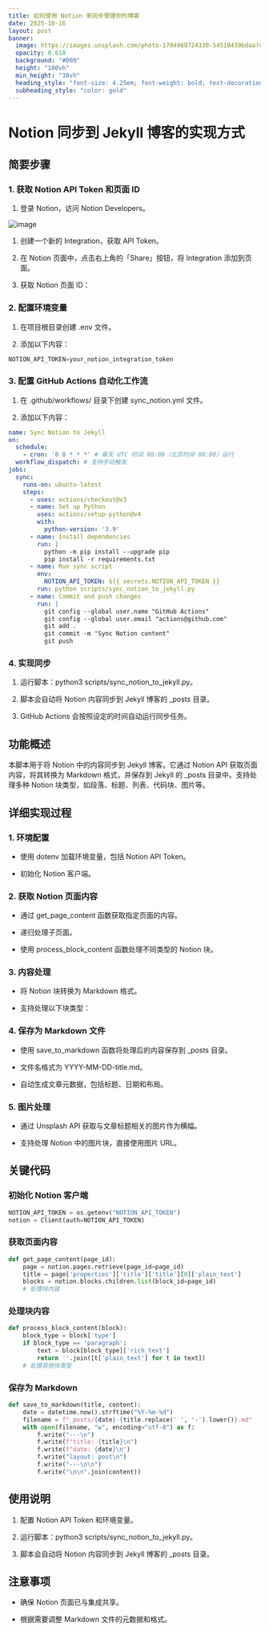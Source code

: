 ```yaml
---
title: 如何使用 Notion 来同步管理你的博客
date: 2025-10-16
layout: post
banner:
  image: https://images.unsplash.com/photo-1704969724330-54510439bdaa?crop=entropy&cs=tinysrgb&fit=max&fm=jpg&ixid=M3w2OTIwMzJ8MHwxfHJhbmRvbXx8fHx8fHx8fDE3NjA2Mzk0NDF8&ixlib=rb-4.1.0&q=80&w=1080
  opacity: 0.618
  background: "#000"
  height: "100vh"
  min_height: "38vh"
  heading_style: "font-size: 4.25em; font-weight: bold; text-decoration: underline"
  subheading_style: "color: gold"
---
```


# Notion 同步到 Jekyll 博客的实现方式

## 简要步骤

### 1. 获取 Notion API Token 和页面 ID

1. 登录 Notion，访问 Notion Developers。

![image](https://prod-files-secure.s3.us-west-2.amazonaws.com/a7a0cc5a-89b9-4cda-8686-1fba0ca52f40/d19c1afe-dea5-4312-9333-786b0ba83054/image.png?X-Amz-Algorithm=AWS4-HMAC-SHA256&X-Amz-Content-Sha256=UNSIGNED-PAYLOAD&X-Amz-Credential=ASIAZI2LB4666EUEPFI4%2F20251016%2Fus-west-2%2Fs3%2Faws4_request&X-Amz-Date=20251016T183041Z&X-Amz-Expires=3600&X-Amz-Security-Token=IQoJb3JpZ2luX2VjEOr%2F%2F%2F%2F%2F%2F%2F%2F%2F%2FwEaCXVzLXdlc3QtMiJHMEUCIC3hR8FM8Pe2Gaq6wsFa7vrCKIlDZk7zcUGi783EzIpRAiEA3LUGR18xkIbFTL57U2niSWUEgiBej44r0vY7%2BDTH6z4qiAQIk%2F%2F%2F%2F%2F%2F%2F%2F%2F%2F%2FARAAGgw2Mzc0MjMxODM4MDUiDCrco4KPP6pVE9jzkCrcA55BqemZhdcPq302AKX8EIj73IJZjCz6DudQUGdZLQJAPpZf3ZKR0WxpP31BYzV0yrcelucBx5V0EtmyoO5w5ziS3eBl%2Bn2gYLTBVnS3eFE0IEW3W32MS1ah77simGSYB0O6DVW3lsL9EttxjwKio3xk452w%2FJ5SGlUOC55IffhexU5HsxEq8cFCl9WsVlltF9HQqG499bPFNKF%2FcJrQKNopyANq9eSiDsIMeV%2B%2FHYlZNDStEVQgSvCfAd8rW83I%2FtjgfF1AmrMElWWAVevQQrPXJovKMzXt7hE5FF8fuQFCT37R2foLN4qi3aGxP4z6GBLsBEH2Hr5xruphkeFN2THsapIJfHpSOTO8%2FHYxaxNBX35ZghLA3ZRiegVs81L3wIiAuquaEXdTEq2tEIHlx7GDYip3WSizowsclpHvzyX9w9RdIzEVjTbg1wUIZqIH57Ct7wiyGB4lEJ8WuMPbMNefGA3%2BqbaDNX1hZckZ9XvTR7CikpGum4PJkm2yFdfX5cSUSWIaziMZuWlbcx4igzF2CFOJqbGCyZYo%2FKEbfr4ckNMf4SWyW8WowoDt4wJR91YerBrnPmFWlDF%2F1N77iuGoIFD1bZqX9JzYH5HpO1GUgmYwZm78%2BPGt2kEiMJLrxMcGOqUBjLTl%2BdKt8xXRUZDUEP6zT6iMZE0DTSz6f4Pcgo1i2GoeyaZx8%2FdovBRC%2FvHH0myd%2BG6v7XCnNDorhjsOUJQyWLza9TZtm2ctP4g6V3Ye2W55D%2B6B38U6vC1fC1yQnNstFh0ay3OswLQCDE9Xn4wr7EzRRMTL%2B8EHYkYiucuy%2BQrxJptlpEKyx7L8lbXm1pTUEkQbEsXjR%2B0vFCBZrh%2BODIvTUV5k&X-Amz-Signature=8efc912064a42d7bc8a515bb61d54c162663223b3b1dd6e0dc5e9799026c0958&X-Amz-SignedHeaders=host&x-amz-checksum-mode=ENABLED&x-id=GetObject)

1. 创建一个新的 Integration，获取 API Token。

1. 在 Notion 页面中，点击右上角的「Share」按钮，将 Integration 添加到页面。

1. 获取 Notion 页面 ID：


### 2. 配置环境变量

1. 在项目根目录创建 .env 文件。

1. 添加以下内容：

```javascript
NOTION_API_TOKEN=your_notion_integration_token
```

### 3. 配置 GitHub Actions 自动化工作流

1. 在 .github/workflows/ 目录下创建 sync_notion.yml 文件。

1. 添加以下内容：

```yaml
name: Sync Notion to Jekyll
on:
  schedule:
    - cron: '0 0 * * *' # 每天 UTC 时间 00:00（北京时间 08:00）运行
  workflow_dispatch: # 支持手动触发
jobs:
  sync:
    runs-on: ubuntu-latest
    steps:
      - uses: actions/checkout@v3
      - name: Set up Python
        uses: actions/setup-python@v4
        with:
          python-version: '3.9'
      - name: Install dependencies
        run: |
          python -m pip install --upgrade pip
          pip install -r requirements.txt
      - name: Run sync script
        env:
          NOTION_API_TOKEN: ${{ secrets.NOTION_API_TOKEN }}
        run: python scripts/sync_notion_to_jekyll.py
      - name: Commit and push changes
        run: |
          git config --global user.name "GitHub Actions"
          git config --global user.email "actions@github.com"
          git add .
          git commit -m "Sync Notion content"
          git push
```

### 4. 实现同步

1. 运行脚本：python3 scripts/sync_notion_to_jekyll.py。

1. 脚本会自动将 Notion 内容同步到 Jekyll 博客的 _posts 目录。

1. GitHub Actions 会按照设定的时间自动运行同步任务。

## 功能概述

本脚本用于将 Notion 中的内容同步到 Jekyll 博客。它通过 Notion API 获取页面内容，将其转换为 Markdown 格式，并保存到 Jekyll 的 _posts 目录中。支持处理多种 Notion 块类型，如段落、标题、列表、代码块、图片等。

## 详细实现过程

### 1. 环境配置

- 使用 dotenv 加载环境变量，包括 Notion API Token。

- 初始化 Notion 客户端。

### 2. 获取 Notion 页面内容

- 通过 get_page_content 函数获取指定页面的内容。

- 递归处理子页面。

- 使用 process_block_content 函数处理不同类型的 Notion 块。

### 3. 内容处理

- 将 Notion 块转换为 Markdown 格式。

- 支持处理以下块类型：


### 4. 保存为 Markdown 文件

- 使用 save_to_markdown 函数将处理后的内容保存到 _posts 目录。

- 文件名格式为 YYYY-MM-DD-title.md。

- 自动生成文章元数据，包括标题、日期和布局。

### 5. 图片处理

- 通过 Unsplash API 获取与文章标题相关的图片作为横幅。

- 支持处理 Notion 中的图片块，直接使用图片 URL。

## 关键代码

### 初始化 Notion 客户端

```python
NOTION_API_TOKEN = os.getenv("NOTION_API_TOKEN")
notion = Client(auth=NOTION_API_TOKEN)
```

### 获取页面内容

```python
def get_page_content(page_id):
    page = notion.pages.retrieve(page_id=page_id)
    title = page['properties']['title']['title'][0]['plain_text']
    blocks = notion.blocks.children.list(block_id=page_id)
    # 处理块内容
```

### 处理块内容

```python
def process_block_content(block):
    block_type = block['type']
    if block_type == 'paragraph':
        text = block[block_type]['rich_text']
        return ''.join([t['plain_text'] for t in text])
    # 处理其他块类型
```

### 保存为 Markdown

```python
def save_to_markdown(title, content):
    date = datetime.now().strftime("%Y-%m-%d")
    filename = f"_posts/{date}-{title.replace(' ', '-').lower()}.md"
    with open(filename, "w", encoding="utf-8") as f:
        f.write("---\n")
        f.write(f"title: {title}\n")
        f.write(f"date: {date}\n")
        f.write("layout: post\n")
        f.write("---\n\n")
        f.write("\n\n".join(content))
```

## 使用说明

1. 配置 Notion API Token 和环境变量。

1. 运行脚本：python3 scripts/sync_notion_to_jekyll.py。

1. 脚本会自动将 Notion 内容同步到 Jekyll 博客的 _posts 目录。

## 注意事项

- 确保 Notion 页面已与集成共享。

- 根据需要调整 Markdown 文件的元数据和格式。